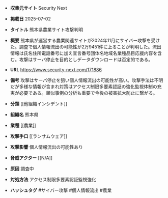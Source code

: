 - **収集元サイト**
Security Next

- **掲載日**
2025-07-02

- **タイトル**
熊本県農業サイト攻撃判明

- **概要**
熊本県が運営する農業関連サイトが2024年11月にサイバー攻撃を受けた。調査で個人情報流出の可能性が2万9451件に上ることが判明した。流出情報は氏名住所電話番号に加え宣言番号団体名地域名業種品目応援内容を含む。攻撃はサーバ停止を目的としデータダウンロードは否定的である。

- **URL**
https://www.security-next.com/171886

- **備考**
攻撃はサーバ停止を狙い個人情報流出の可能性が高い。攻撃手法は不明だが多様な情報が含まれ対策はアクセス制限多要素認証の強化監視体制の充実が必要である。類似事例の分析も重要で今後の被害拡大防止に繋がる。

- **分類**
[[他組織インシデント]]

- **組織名**
熊本県

- **業種**
[[農業]]

- **攻撃手口**
[[ランサムウェア]]

- **攻撃影響**
個人情報流出の可能性あり

- **脅威アクター**
[[N/A]]

- **原因**
調査中

- **対処方法**
アクセス制限多要素認証監視強化

- **ハッシュタグ**
#サイバー攻撃 #個人情報流出 #農業
